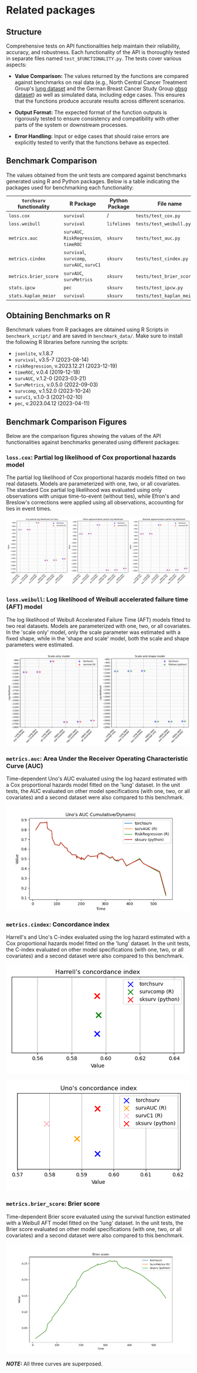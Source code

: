 # Related packages


## Structure

Comprehensive tests on API functionalities help maintain their reliability, accuracy, and robustness. Each functionality of the API is thoroughly tested in separate files named `test_$FUNCTIONALITY.py`. The tests cover various aspects:

- **Value Comparison:** The values returned by the functions are compared against benchmarks on real data (e.g., North Central Cancer Treatment Group's [lung dataset](https://lifelines.readthedocs.io/en/latest/lifelines.datasets.html#lifelines.datasets.load_lung) and the German Breast Cancer Study Group [gbsg dataset](https://lifelines.readthedocs.io/en/latest/lifelines.datasets.html#lifelines.datasets.load_gbsg2)) as well as simulated data, including edge cases. This ensures that the functions produce accurate results across different scenarios.

- **Output Format:** The expected format of the function outputs is rigorously tested to ensure consistency and compatibility with other parts of the system or downstream processes.

- **Error Handling:** Input or edge cases that should raise errors are explicitly tested to verify that the functions behave as expected.

## Benchmark Comparison

The values obtained from the unit tests are compared against benchmarks generated using R and Python packages. Below is a table indicating the packages used for benchmarking each functionality:

|  `torchsurv` functionality      | R Package        | Python Package   | File name           |
|---------------------------------|------------------|------------------|---------------------|
| `loss.cox`                      | `survival`       |                / | `tests/test_cox.py` |
| `loss.weibull`                  |  `survival`      |                `lifelines` | `tests/test_weibull.py` |
| `metrics.auc`                   | `survAUC`, `RiskRegression`,  `timeROC`        | `sksurv`         | `tests/test_auc.py` |
| `metrics.cindex`                | `survival`, `survcomp`,  `survAUC`, `survC1`        | `sksurv`         |`tests/test_cindex.py` |
| `metrics.brier_score`           | `survAUC`, `survMetrics`       | `sksurv`         |`tests/test_brier_score.py` |
| `stats.ipcw`           | `pec`       | `sksurv`         |`tests/test_ipcw.py` |
| `stats.kaplan_meier`           | `survival`       | `sksurv`         |`tests/test_kaplan_meier.py` |


## Obtaining Benchmarks on R

Benchmark values from R packages are obtained using R Scripts in `benchmark_script/` and are saved in `benchmark_data/`. Make sure to install the following R libraries before running the scripts:

- `jsonlite`, v.1.8.7
- `survival`, v3.5-7 (2023-08-14)
- `riskRegression`, v.2023.12.21 (2023-12-19)
- `timeROC`, v.0.4 (2019-12-18)
- `survAUC`, v.1.2-0 (2023-03-21)
- `SurvMetrics`, v.0.5.0 (2022-09-03)
- `survcomp`, v.1.52.0 (2023-10-24)
- `survC1`,  v.1.0-3 (2021-02-10)
- `pec`, v.2023.04.12 (2023-04-11)

## Benchmark Comparison Figures

Below are the comparison figures showing the values of the API functionalities against benchmarks generated using different packages:

### `loss.cox`: Partial log likelihood of Cox proportional hazards model

The partial log likelihood of Cox proportional hazards models fitted on two real datasets. Models are parameterized with one, two, or all covariates. The standard Cox partial log likelihood was evaluated using only observations with unique time-to-event (without ties), while Efron's and Breslow's corrections were applied using all observations, accounting for ties in event times.

![](../docs/source/benchmark_cox.png)

### `loss.weibull`: Log likelihood of Weibull accelerated failure time (AFT) model

The log likelihood of Weibull Accelerated Failure Time (AFT) models fitted to two real datasets. Models are parameterized with one, two, or all covariates. In the 'scale only' model, only the scale parameter was estimated with a fixed shape, while in the 'shape and scale' model, both the scale and shape parameters were estimated.

![](../docs/source/benchmark_weibull.png)

### `metrics.auc`: Area Under the Receiver Operating Characteristic Curve (AUC)

Time-dependent Uno's AUC evaluated using the log hazard estimated with a Cox proportional hazards model fitted on the 'lung' dataset. In the unit tests, the AUC evaluated on other model specifications (with one, two, or all covariates) and a second dataset were also compared to this benchmark.

![](../docs/source/benchmark_auc.png)

### `metrics.cindex`: Concordance index

Harrell's and Uno's C-index evaluated using the log hazard estimated with a Cox proportional hazards model fitted on the 'lung' dataset. In the unit tests, the C-index evaluated on other model specifications (with one, two, or all covariates) and a second dataset were also compared to this benchmark.

![](../docs/source/benchmark_harrell_cindex.png)

![](../docs/source/benchmark_uno_cindex.png)

### `metrics.brier_score`: Brier score

Time-dependent Brier score evaluated using the survival function estimated with a Weibull AFT model fitted on the 'lung' dataset. In the unit tests, the Brier score evaluated on other model specifications (with one, two, or all covariates) and a second dataset were also compared to this benchmark.

![](../docs/source/benchmark_brier_score.png)


**_NOTE:_** All three curves are superposed.
